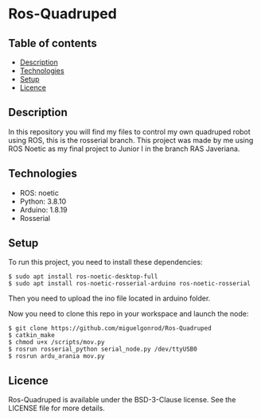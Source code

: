 # Ros-Quadruped

## Table of contents
* [Description](#description)
* [Technologies](#technologies)
* [Setup](#setup)
* [Licence](#licence)

## Description
In this repository you will find my files to control my own quadruped robot using ROS, this is the rosserial branch. This project was made by me using ROS Noetic as my final project to Junior I in the branch RAS Javeriana.

## Technologies
* ROS: noetic
* Python: 3.8.10
* Arduino: 1.8.19
* Rosserial

## Setup
To run this project, you need to install these dependencies:
```
$ sudo apt install ros-noetic-desktop-full
$ sudo apt install ros-noetic-rosserial-arduino ros-noetic-rosserial
```

Then you need to upload the ino file located in arduino folder.

Now you need to clone this repo in your workspace and launch the node:
```
$ git clone https://github.com/miguelgonrod/Ros-Quadruped
$ catkin_make
$ chmod u+x /scripts/mov.py
$ rosrun rosserial_python serial_node.py /dev/ttyUSB0
$ rosrun ardu_arania mov.py
```

## Licence
Ros-Quadruped is available under the BSD-3-Clause license. See the LICENSE file for more details.
